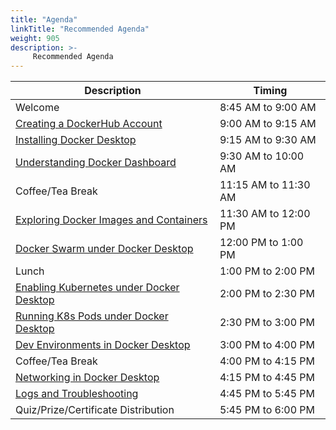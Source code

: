 ```yaml
---
title: "Agenda"
linkTitle: "Recommended Agenda"
weight: 905
description: >-
     Recommended Agenda
---
```



| Description | Timing |
| --- | --- |
| Welcome | 8:45 AM to 9:00 AM |
| [Creating a DockerHub Account](../prerequisite/) | 9:00 AM to 9:15 AM |
| [Installing Docker Desktop](../installingdockerdesktop/) | 9:15 AM to 9:30 AM |
| [Understanding Docker Dashboard](../dockerdashboard/) | 9:30 AM to 10:00 AM |
| Coffee/Tea Break | 11:15 AM to 11:30 AM |
| [Exploring Docker Images and Containers](../exploringdocker/) | 11:30 AM to 12:00 PM|
| [Docker Swarm under Docker Desktop](../enablek8s/) | 12:00 PM to 1:00 PM|
| Lunch | 1:00 PM to 2:00 PM |
| [Enabling Kubernetes under Docker Desktop](../enablek8s/)| 2:00 PM to 2:30 PM |
| [Running K8s Pods under Docker Desktop](../runningk8s/) | 2:30 PM to 3:00 PM |
| [Dev Environments in Docker Desktop ](../devenvironments/) | 3:00 PM to 4:00 PM |
| Coffee/Tea Break | 4:00 PM to 4:15 PM |
| [Networking in Docker Desktop](../networking/) | 4:15 PM to 4:45 PM |
| [Logs and Troubleshooting](../troubleshooting/) | 4:45 PM to 5:45 PM |
| Quiz/Prize/Certificate Distribution | 5:45 PM to 6:00 PM |
